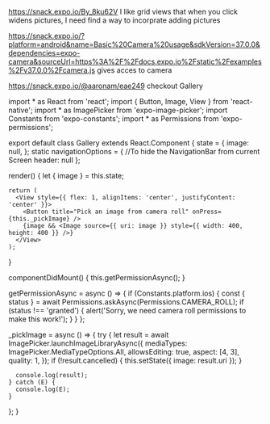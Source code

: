 https://snack.expo.io/By_8ku62V
  I like grid views that when you click widens pictures, I need find a way to incorprate adding pictures

  https://snack.expo.io/?platform=android&name=Basic%20Camera%20usage&sdkVersion=37.0.0&dependencies=expo-camera&sourceUrl=https%3A%2F%2Fdocs.expo.io%2Fstatic%2Fexamples%2Fv37.0.0%2Fcamera.js
      gives acces to camera



https://snack.expo.io/@aaronam/eae249
    checkout Gallery 

import * as React from 'react';
import { Button, Image, View } from 'react-native';
import * as ImagePicker from 'expo-image-picker';
import Constants from 'expo-constants';
import * as Permissions from 'expo-permissions';

export default class Gallery extends React.Component {
  state = {
    image: null,
  };
static navigationOptions = {
//To hide the NavigationBar from current Screen
header: null
};

  render() {
    let { image } = this.state;

    return (
      <View style={{ flex: 1, alignItems: 'center', justifyContent: 'center' }}>
        <Button title="Pick an image from camera roll" onPress={this._pickImage} />
        {image && <Image source={{ uri: image }} style={{ width: 400, height: 400 }} />}
      </View>
    );
  }

  componentDidMount() {
    this.getPermissionAsync();
  }

  getPermissionAsync = async () => {
    if (Constants.platform.ios) {
      const { status } = await Permissions.askAsync(Permissions.CAMERA_ROLL);
      if (status !== 'granted') {
        alert('Sorry, we need camera roll permissions to make this work!');
      }
    }
  };

  _pickImage = async () => {
    try {
      let result = await ImagePicker.launchImageLibraryAsync({
        mediaTypes: ImagePicker.MediaTypeOptions.All,
        allowsEditing: true,
        aspect: [4, 3],
        quality: 1,
      });
      if (!result.cancelled) {
        this.setState({ image: result.uri });
      }

      console.log(result);
    } catch (E) {
      console.log(E);
    }
  };
}
